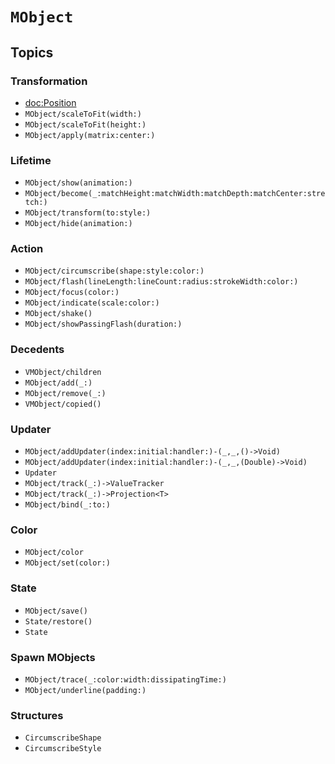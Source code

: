 
# ``MObject``


## Topics

### Transformation

- <doc:Position>
- ``MObject/scaleToFit(width:)``
- ``MObject/scaleToFit(height:)``
- ``MObject/apply(matrix:center:)``

### Lifetime
- ``MObject/show(animation:)``
- ``MObject/become(_:matchHeight:matchWidth:matchDepth:matchCenter:stretch:)``
- ``MObject/transform(to:style:)``
- ``MObject/hide(animation:)``

### Action
- ``MObject/circumscribe(shape:style:color:)``
- ``MObject/flash(lineLength:lineCount:radius:strokeWidth:color:)``
- ``MObject/focus(color:)``
- ``MObject/indicate(scale:color:)``
- ``MObject/shake()``
- ``MObject/showPassingFlash(duration:)``

### Decedents
- ``VMObject/children``
- ``MObject/add(_:)``
- ``MObject/remove(_:)``
- ``VMObject/copied()``

### Updater
- ``MObject/addUpdater(index:initial:handler:)-(_,_,()->Void)``
- ``MObject/addUpdater(index:initial:handler:)-(_,_,(Double)->Void)``
- ``Updater``
- ``MObject/track(_:)->ValueTracker``
- ``MObject/track(_:)->Projection<T>``
- ``MObject/bind(_:to:)``

### Color
- ``MObject/color``
- ``MObject/set(color:)``

### State
- ``MObject/save()``
- ``State/restore()``
- ``State``

### Spawn MObjects
- ``MObject/trace(_:color:width:dissipatingTime:)``
- ``MObject/underline(padding:)``

### Structures
- ``CircumscribeShape``
- ``CircumscribeStyle``
